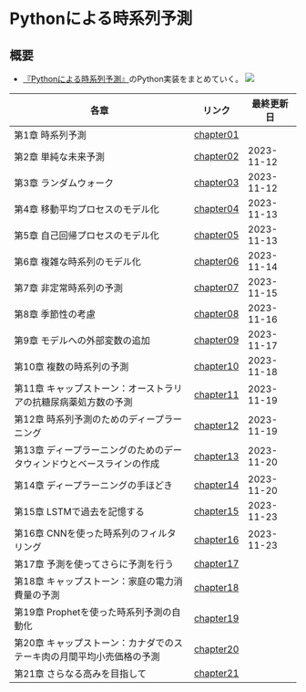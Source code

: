 # Pythonによる時系列予測

## 概要
- [『Pythonによる時系列予測』](https://book.mynavi.jp/ec/products/detail/id=141029)のPython実装をまとめていく。
![](https://book.mynavi.jp/files/topics/141029_ext_06_0.jpg?v=1697525831)

| 各章 | リンク | 最終更新日 |
| ---- | ---- | ---- |
| 第1章 時系列予測 | [chapter01](chapter01.html) | |
| 第2章 単純な未来予測 | [chapter02](chapter02.html) | 2023-11-12|
| 第3章 ランダムウォーク | [chapter03](chapter03.html) | 2023-11-12
| 第4章 移動平均プロセスのモデル化 | [chapter04](chapter04.html) | 2023-11-13 |
| 第5章 自己回帰プロセスのモデル化 | [chapter05](chapter05.html) | 2023-11-13 |
| 第6章 複雑な時系列のモデル化 | [chapter06](chapter06.html) | 2023-11-14 |
| 第7章 非定常時系列の予測 | [chapter07](chapter07.html) | 2023-11-15 |
| 第8章 季節性の考慮 | [chapter08](chapter08.html) | 2023-11-16 |
| 第9章 モデルへの外部変数の追加 | [chapter09](chapter09.html) | 2023-11-17 |
| 第10章 複数の時系列の予測 | [chapter10](chapter10.html) | 2023-11-18 |
| 第11章 キャップストーン：オーストラリアの抗糖尿病薬処方数の予測 | [chapter11](chapter11.html) | 2023-11-19 |
| 第12章 時系列予測のためのディープラーニング | [chapter12](chapter12.html) | 2023-11-19 |
| 第13章 ディープラーニングのためのデータウィンドウとベースラインの作成 | [chapter13](chapter13.html) | 2023-11-20 |
| 第14章 ディープラーニングの手ほどき | [chapter14](chapter14.html) | 2023-11-20 |
| 第15章 LSTMで過去を記憶する | [chapter15](chapter15.html) | 2023-11-23 |
| 第16章 CNNを使った時系列のフィルタリング | [chapter16](chapter16.html) | 2023-11-23 |
| 第17章 予測を使ってさらに予測を行う | [chapter17](chapter17.html) | |
| 第18章 キャップストーン：家庭の電力消費量の予測 | [chapter18](chapter18.html) | |
| 第19章 Prophetを使った時系列予測の自動化 | [chapter19](chapter19.html) | |
| 第20章 キャップストーン：カナダでのステーキ肉の月間平均小売価格の予測 | [chapter20](chapter20.html) | |
| 第21章 さらなる高みを目指して | [chapter21](chapter21.html) | |